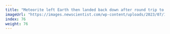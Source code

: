 ```yaml
---
title: "Meteorite left Earth then landed back down after round trip to space"
imageUrl: "https://images.newscientist.com/wp-content/uploads/2023/07/11124123/SEI_163672144.jpg?width=600"
index: 76
weight: 76
---
```


